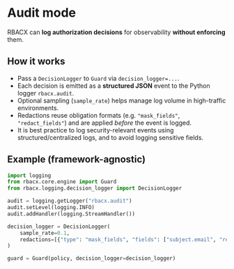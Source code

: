 # Audit mode

RBACX can **log authorization decisions** for observability **without enforcing** them.

## How it works
- Pass a `DecisionLogger` to `Guard` via `decision_logger=...`.
- Each decision is emitted as a **structured JSON** event to the Python logger `rbacx.audit`.
- Optional sampling (`sample_rate`) helps manage log volume in high-traffic environments.
- Redactions reuse obligation formats (e.g. `"mask_fields"`, `"redact_fields"`) and are applied *before* the event is logged.
- It is best practice to log security-relevant events using structured/centralized logs, and to avoid logging sensitive fields.

## Example (framework-agnostic)

```python
import logging
from rbacx.core.engine import Guard
from rbacx.logging.decision_logger import DecisionLogger

audit = logging.getLogger("rbacx.audit")
audit.setLevel(logging.INFO)
audit.addHandler(logging.StreamHandler())

decision_logger = DecisionLogger(
    sample_rate=0.1,
    redactions=[{"type": "mask_fields", "fields": ["subject.email", "resource.attrs.card"]}],
)

guard = Guard(policy, decision_logger=decision_logger)
```
